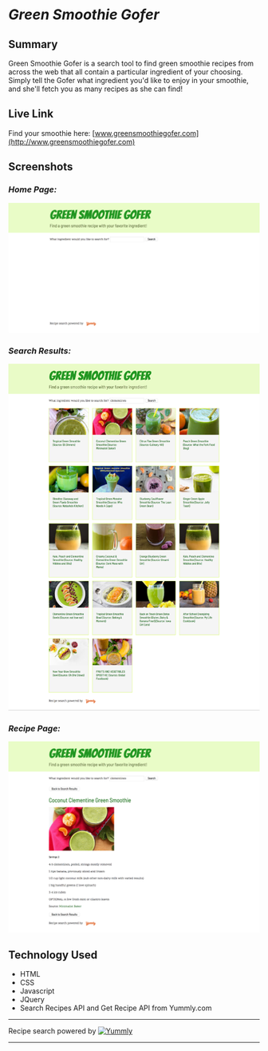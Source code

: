 # _Green Smoothie Gofer_ 

## Summary
Green Smoothie Gofer is a search tool to find green smoothie recipes from across the web that all contain a particular ingredient of your choosing. Simply tell the Gofer what ingredient you'd like to enjoy in your smoothie, and she'll fetch you as many recipes as she can find!

## Live Link
Find your smoothie here: [www.greensmoothiegofer.com](http://www.greensmoothiegofer.com)

## Screenshots 
### _Home Page:_

![Home Page Screenshot](homepage.png)

### _Search Results:_

![Search Results Screenshot](searchresults.jpg)

### _Recipe Page:_

![Recipe Page Results](recipepage.png)

## Technology Used

* HTML
* CSS
* Javascript
* JQuery
* Search Recipes API and Get Recipe API from Yummly.com
  
  

---
  
  
Recipe search powered by <a href="https://www.yummly.co/recipes"><img alt="Yummly" src="https://static.yummly.co/api-logo.png"></a>
  
  
---

